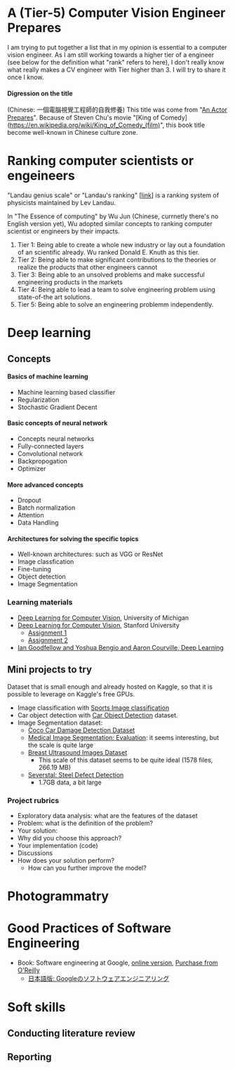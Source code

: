 # A (Tier-5) Computer Vision Engineer Prepares

I am trying to put together a list that in my opinion is essential to a computer vision engineer.
As I am still working towards a higher tier of a engineer (see below for the definition what "rank" refers to here),
I don't really know what really makes a CV engineer with Tier higher than 3. I will try to share it once I know.

#### Digression on the title
(Chinese: 一個電腦視覺工程師的自我修養)
This title was come from "[An Actor Prepares](https://en.wikipedia.org/wiki/An_Actor_Prepares)".
Because of Steven Chu's movie "[King of Comedy](https://en.wikipedia.org/wiki/King_of_Comedy_(film)", this book title become well-known in Chinese culture zone.

# Ranking computer scientists or engeineers

"Landau genius scale" or "Landau's ranking" [[link](http://www.eoht.info/page/Landau%20genius%20scale)] is a ranking system of physicists maintained by Lev Landau.

In "The Essence of computing" by Wu Jun (Chinese, currnetly there's no English version yet),
Wu adopted similar concepts to ranking computer scientist or engineers by their impacts.

1. Tier 1: Being able to create a whole new industry or lay out a foundation of an scientific already. Wu ranked Donald E. Knuth as this tier.
2. Tier 2: Being able to make significant contributions to the theories or realize the products that other engineers cannot
3. Tier 3: Being able to an unsolved problems and make successful engineering products in the markets
4. Tier 4: Being able to lead a team to solve engineering problem using state-of-the art solutions.
5. Tier 5: Being able to solve an engineering problemm independently.

# Deep learning

## Concepts

#### Basics of machine learning

- Machine learning based classifier
- Regularization
- Stochastic Gradient Decent

#### Basic concepts of neural network

- Concepts neural networks
- Fully-connected layers
- Convolutional network
- Backpropogation
- Optimizer

#### More advanced concepts

- Dropout
- Batch normalization
- Attention
- Data Handling




#### Architectures for solving the specific topics

- Well-known architectures: such as VGG or ResNet
- Image classfication
- Fine-tuning
- Object detection
- Image Segmentation

### Learning materials

- [Deep Learning for Computer Vision](https://web.eecs.umich.edu/~justincj/teaching/eecs498/FA2020/schedule.html), University of Michigan
- [Deep Learning for Computer Vision](https://web.eecs.umich.edu/~justincj/teaching/eecs498/FA2020/schedule.html), Stanford University
    - [Assignment 1](https://cs231n.github.io/assignments2022/assignment1/)
    - [Assignment 2](https://cs231n.github.io/assignments2022/assignment2/)
- [Ian Goodfellow and Yoshua Bengio and Aaron Courville, Deep Learning](https://www.deeplearningbook.org/)

## Mini projects to try

Dataset that is small enough and already hosted on Kaggle, so that it is possible to leverage on Kaggle's free GPUs.

- Image classification with [Sports Image classification](https://www.kaggle.com/datasets/gpiosenka/sports-classification)
- Car object detection with [Car Object Detection](https://www.kaggle.com/datasets/sshikamaru/car-object-detection) dataset.
- Image Segmentation dataset:
    - [Coco Car Damage Detection Dataset](https://www.kaggle.com/datasets/lplenka/coco-car-damage-detection-dataset/code)
    - [Medical Image Segmentation: Evaluation](https://www.kaggle.com/datasets/modaresimr/medical-image-segmentation): it seems interesting, but the scale is quite large
    - [Breast Ultrasound Images Dataset](https://www.kaggle.com/datasets/aryashah2k/breast-ultrasound-images-dataset)
        - This scale of this dataset seems to be quite ideal (1578 files, 266.19 MB)
    - [Severstal: Steel Defect Detection](https://www.kaggle.com/competitions/severstal-steel-defect-detection/code)
        - 1.7GB data, a bit large

### Project rubrics

- Exploratory data analysis: what are the features of the dataset
- Problem: what is the definition of the problem?
- Your solution:
- Why did you choose this approach?
- Your implementation (code)
- Discussions
- How does your solution perform?
    - How can you further improve the model?

# Photogrammatry


# Good Practices of Software Engineering

- Book: Software engineering at Google, [online version](https://abseil.io/resources/swe-book), [Purchase from O'Reilly](https://www.oreilly.com/library/view/software-engineering-at/9781492082781/)
    - [日本語版: Googleのソフトウェアエンジニアリング](https://www.oreilly.co.jp/books/9784873119656/)


# Soft skills

## Conducting literature review


## Reporting


